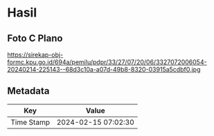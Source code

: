 # Hasil

## Foto C Plano

https://sirekap-obj-formc.kpu.go.id/694a/pemilu/pdpr/33/27/07/20/06/3327072006054-20240214-225143--68d3c10a-a07d-49b8-8320-03915a5cdbf0.jpg


## Metadata

| Key        | Value               |
| ---------- | ------------------- |
| Time Stamp | 2024-02-15 07:02:30 |



